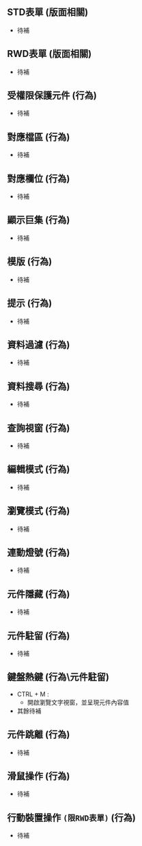 ## <div id="layout-std">STD表單 <path>(版面相關)</path></div>
* 待補		

## <div id="layout-rwd">RWD表單 <path>(版面相關)</path></div>
* 待補	

## <div id="behavior-protect">受權限保護元件 <path>(行為)</path></div>
* 待補	

## <div id="behavior-alias">對應檔區 <path>(行為)</path></div>
* 待補	

## <div id="behavior-field">對應欄位 <path>(行為)</path></div>
* 待補	

## <div id="behavior-show">顯示巨集 <path>(行為)</path></div>
* 待補	

## <div id="behavior-format">模版 <path>(行為)</path></div>    
* 待補	

## <div id="behavior-hint">提示 <path>(行為)</path></div>    
* 待補	

## <div id="behavior-filter">資料過濾 <path>(行為)</path></div>    
* 待補	

## <div id="behavior-find">資料搜尋 <path>(行為)</path></div>    
* 待補	

## <div id="behavior-query">查詢視窗 <path>(行為)</path></div>
* 待補	

## <div id="edit">編輯模式 <path>(行為)</path></div>
* 待補

## <div id="browse">瀏覽模式 <path>(行為)</path></div>
* 待補

## <div id="light">連動燈號 <path>(行為)</path></div>
* 待補

## <div id="hide">元件隱藏 <path>(行為)</path></div>
* 待補

## <div id="focus">元件駐留 <path>(行為)</path></div>
* 待補

## <div id="hotkey">鍵盤熱鍵 <path>(行為\元件駐留)</path></div>
* CTRL + M : 
    * 開啟瀏覽文字視窗，並呈現元件內容值
* 其餘待補
    
## <div id="blur">元件跳離 <path>(行為)</path></div>
* 待補

## <div id="mouse">滑鼠操作 <path>(行為)</path></div>
* 待補

## <div id="mobile">行動裝置操作 `(限RWD表單)` <path>(行為)</path></div>
* 待補
